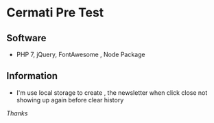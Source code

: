 # Cermati Pre Test


## Software 
- PHP 7, jQuery, FontAwesome , Node Package

## Information
- I'm use local storage to create , the newsletter when click close not showing up again before clear history

*Thanks*


